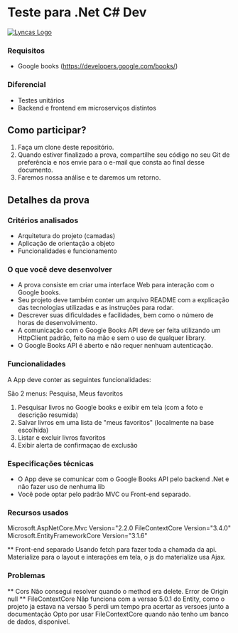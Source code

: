 # Teste para .Net C# Dev

[![Lyncas Logo](https://img-dev.feedback.house/TCo5z9DrSyX0EQoakV8sJkx1mSg=/fit-in/300x300/smart/https://s3.amazonaws.com/feedbackhouse-media-development/modules%2Fcore%2Fcompany%2F5c9e1b01c5f3d0003c5fa53b%2Flogo%2F5c9ec4f869d1cb003cb7996d)](https://www.lyncas.net)
### Requisitos

- Google books (https://developers.google.com/books/)

### Diferencial

- Testes unitários
- Backend e frontend em microserviços distintos

## Como participar?

1. Faça um clone deste repositório.
2. Quando estiver finalizado a prova, compartilhe seu código no seu Git de preferência e nos envie para o e-mail que consta ao final desse documento.
3. Faremos nossa análise e te daremos um retorno.

## Detalhes da prova

### Critérios analisados

- Arquitetura do projeto (camadas)
- Aplicação de orientação a objeto
- Funcionalidades e funcionamento

### O que você deve desenvolver

- A prova consiste em criar uma interface Web para interação com o Google books.
- Seu projeto deve também conter um arquivo README com a explicação das tecnologias utilizadas e as instruções para rodar.
- Descrever suas dificuldades e facilidades, bem como o número de horas de desenvolvimento.
- A comunicação com o Google Books API deve ser feita utilizando um HttpClient padrão, feito na mão e sem o uso de qualquer library.
- O Google Books API é aberto e não requer nenhuam autenticação.

### Funcionalidades

A App deve conter as seguintes funcionalidades:

São 2 menus: Pesquisa, Meus favoritos

1. Pesquisar livros no Google books e exibir em tela (com a foto e descrição resumida)
2. Salvar livros em uma lista de "meus favoritos" (localmente na base escolhida)
3. Listar e excluir livros favoritos
4. Exibir alerta de confirmaçao de exclusão

### Especificações técnicas

* O App deve se comunicar com o Google Books API pelo backend .Net e não fazer uso de nenhuma lib
* Você pode optar pelo padrão MVC ou Front-end separado.

### Recursos usados
Microsoft.AspNetCore.Mvc Version="2.2.0
FileContextCore Version="3.4.0"
Microsoft.EntityFrameworkCore Version="3.1.6"

** Front-end separado
Usando fetch para fazer toda a chamada da api. 
Materialize para o layout e interações em tela, o js do materialize usa Ajax.

### Problemas
** Cors
Não consegui resolver quando o method era delete. Error de Origin null 
** FileContextCore
Nãp funciona com a versao 5.0.1 do Entity, como o projeto ja estava na versao 5 perdi um tempo pra acertar as versoes junto a documentação
Opto por usar FileContextCore quando não tenho um banco de dados, disponivel.



